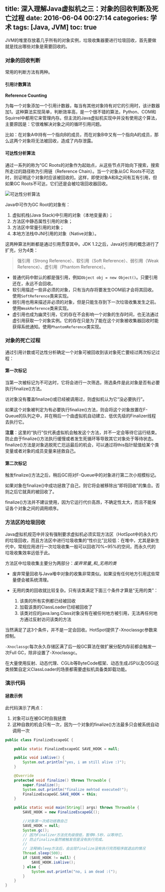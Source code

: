 title: 深入理解Java虚拟机之三：对象的回收判断及死亡过程
date: 2016-06-04 00:27:14
categories: 学术
tags: [Java, JVM]
toc: true
---

JVM的堆里存放着几乎所有的对象实例，垃圾收集器要进行垃圾回收，首先要做就是找出哪些对象是需要回收的。

### 对象的回收判断

常用的判断方法有两种。

#### 引用计数算法

__Reference Counting__

为每一个对象添加一个引用计数器，每当有其他对象持有对它的引用时，该计数器加1。这种算法实现简单，判断效率高，是一个很不错的算法，Python、COM和Squirrel中都用它来管理内存。但主流的Java虚拟机实现中并没有使用这个算法，主要原因是：它很难解决对象之间的循环引用问题。

比如：在对象A中持有一个指向B的成员，而在对象B中又有一个指向A的成员，那么这两个对象将无法被回收，造成了内存泄露。

#### 可达性分析算法

通过一系列的称为“GC Roots的对象作为起始点，从这些节点开始向下搜索，搜索所走过的路径称为引用链（Reference Chain）。当一个对象从GC Roots不可达时，则证明这个对象时应该被回收的。这样，即使对象A和B之间有互有引用，但如果GC Roots不可达，它们还是会被垃圾回收器回收。

![可达性分析算法](/images/jvm-gc-root.jpg "GC root")

Java中可作为GC Root的对象有：

1. 虚拟机栈(Java Stack)中引用的对象（本地变量表）；
2. 方法区中静态属性引用的对象；
3. 方法区中常量引用的对象；
4. 本地方法栈中JNI引用的对象（Native对象）。

这两种算法判断都是通过引用贯穿其中。JDK 1.2之后，Java对引用的概念进行了扩充，分为4类：

> 强引用（Strong Reference）、软引用（Soft Reference）、弱引用（Weak Reference）、虚引用（Phantom Reference）。

* 普通代码中默认的都是强引用，例如`Object obj = new Object()`。只要引用还在，永远不会回收。
* 软引用描述一些非必须的对象，只有当内存将要发生OOM前才会将其回收。使用`SoftReference`类来实现。
* 弱引用也用来描述非必须的对象，但是只能生存到下一次垃圾收集发生之前。使用`WeakReference`类来实现。
* 虚引用也成为幽灵引用，它的存在不会影响一个对象的生存时间，也无法通过虚引用获取一个对象实例。它的存在只是为了能在这个对象被收集器回收时能获得系统通知。使用`PhantomReference`类实现。

### 对象的死亡过程

通过引用计数或可达性分析确定一个对象可被回收到该对象死亡要经过两次标记过程：

#### 第一次标记

当第一次被标记为不可达时，它将会进行一次筛选，筛选条件是此对象是否有必要执行finalize()方法。

访对象没有覆盖finalize()或已经被调用过，则虚拟机认为它“没必要执行”。

如果这个对象被判定为有必要执行finalize()方法，则会将这个对象放置在F-Queue的队列之中，并在稍后一个由虚拟机自动建立、低优先级的Finalizer线程去执行它。

__注意__：这里的“执行”仅代表虚拟机会触发这个方法，并不一定会等待它运行结束。防止由于finalize()方法执行缓慢或者发生死循环等导致其它对象处于等待状态。finalize()方法是对象逃脱死亡厄运最后的机会，可以通过将this指针赋值给某个类变量或者对象的成员变量来拯救自己。

#### 第二次标记

触发finalize()方法之后，稍后GC将对F-Queue中的对象进行第二次小规模标记。

如果对象在finalize()中成功拯救了自己，则它将会被移除出“即将回收”的集合。否则之后它就真的被回收了。

finalize()方法并不建议使用，因为它运行代价高昂，不确定性太大，而且不能保证各个对象之间的调用顺序。

### 方法区的垃圾回收

Java虚拟机规范中并没有强制要求虚拟机必须实现方法区（HotSpot中的永久代）的垃圾回收，而且方法区中进行垃圾收集的“性价比”比较低：在堆中，尤其是新生代中，常规应用进行一次垃圾收集一般可以回收70%~95%的空间，而永久代的垃圾收集效率远低于此。

方法区中垃圾收集主要分为两部分：_废弃常量_和_无用的类_

* 废弃常量回收与Java堆中对象的收集非常类似。如果没有任何地方引用这些常量便会被系统清理。

* 无用的类的回收就比较复杂。只有该类满足下面三个条件才算是“无用的类”：
                
    1. 该类的所有实例都已经被回收
    2. 加载该类的ClassLoader已经被回收了
    3. 该类对应的java.lang.Class对象没有在被任何地方被引用，无法再任何地方通过反射访问该类的方法

当然满足了这3个条件，并不是一定会回收。HotSpot提供了-Xnoclassgc参数来控制。

`-Xnoclassgc`每次永久存储区满了后一般GC算法在做扩展分配内存前都会触发一次Full GC，除非设置了-Xnoclassgc。

在大量使用反射、动态代理、CGLib等ByteCode框架、动态生成JSP以及OSGi这类频繁自定义ClassLoader的场景都需要虚拟机具备类卸载功能。

### 演示代码

#### 拯救示例

此代码演示了两点： 

1. 对象可以在被GC时自我拯救
2. 这种自救的机会只有一次，因为一个对象的finalize()方法最多只会被系统自动调用一次

```java
public class FinalizeEscapeGC {

    public static FinalizeEscapeGC SAVE_HOOK = null;

    public void isAlive() {
        System.out.println("yes, i am still alive :)");
    }

    @Override
    protected void finalize() throws Throwable {
        super.finalize();
        System.out.println("finalize mehtod executed!");
        FinalizeEscapeGC.SAVE_HOOK = this;
    }

    public static void main(String[] args) throws Throwable {
        SAVE_HOOK = new FinalizeEscapeGC();

        //对象第一次成功拯救自己
        SAVE_HOOK = null;
        System.gc();
        // 因为Finalizer方法优先级很低，暂停0.5秒，以等待它。
        // 防止finalize虽然被触发但是没有执行完成。
        //
        // 注释掉sleep方法后，会出现finalize没有执行完而程序就退出的情况
        Thread.sleep(500);
        if (SAVE_HOOK != null) {
            SAVE_HOOK.isAlive();
        } else {
            System.out.println("no, i am dead :(");
        }
    }
}
```